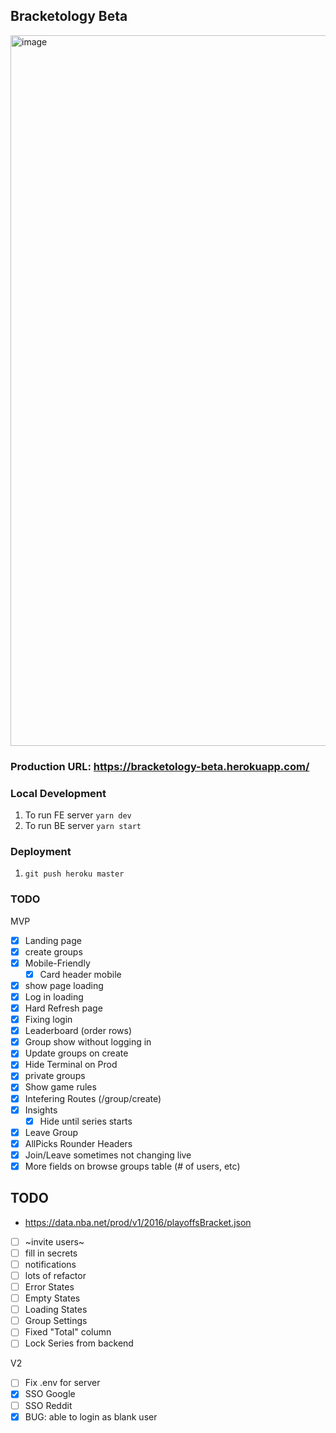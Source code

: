 
## Bracketology Beta
<img width="1137" alt="image" src="https://user-images.githubusercontent.com/7545796/162866627-fd9a65e9-039f-4c60-9c47-9705c23ea2bd.png">

### Production URL: https://bracketology-beta.herokuapp.com/

### Local Development
  1. To run FE server `yarn dev`
  2. To run BE server `yarn start`


### Deployment
  1. `git push heroku master`

### TODO

MVP
- [X] Landing page
- [X] create groups
- [X] Mobile-Friendly
  - [X] Card header mobile
- [X] show page loading
- [X] Log in loading
- [X] Hard Refresh page
- [X] Fixing login
- [X] Leaderboard (order rows)
- [X] Group show without logging in
- [X] Update groups on create
- [X] Hide Terminal on Prod
- [X] private groups
- [X] Show game rules
- [X] Intefering Routes (/group/create)
- [X] Insights
  - [X] Hide until series starts
- [X] Leave Group
- [X] AllPicks Rounder Headers
- [X] Join/Leave sometimes not changing live
- [X] More fields on browse groups table (# of users, etc)

## TODO
- https://data.nba.net/prod/v1/2016/playoffsBracket.json
- [ ] ~invite users~
- [ ] fill in secrets
- [ ] notifications
- [ ] lots of refactor
- [ ] Error States
- [ ] Empty States
- [ ] Loading States
- [ ] Group Settings
- [ ] Fixed "Total" column
- [ ] Lock Series from backend

V2

- [ ] Fix .env for server
- [X] SSO Google
- [ ] SSO Reddit
- [X] BUG: able to login as blank user
